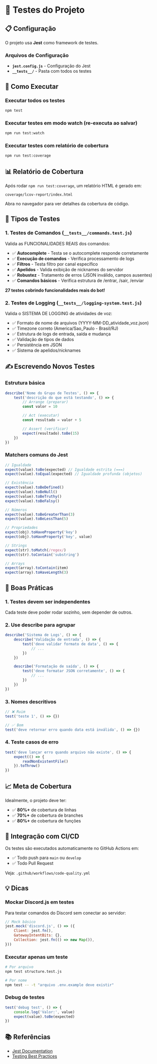 # 🧪 Testes do Projeto

## 📋 Configuração

O projeto usa **Jest** como framework de testes.

### Arquivos de Configuração

- **`jest.config.js`** - Configuração do Jest
- **`__tests__/`** - Pasta com todos os testes

## 🚀 Como Executar

### Executar todos os testes

```bash
npm test
```

### Executar testes em modo watch (re-executa ao salvar)

```bash
npm run test:watch
```

### Executar testes com relatório de cobertura

```bash
npm run test:coverage
```

## 📊 Relatório de Cobertura

Após rodar `npm run test:coverage`, um relatório HTML é gerado em:

```
coverage/lcov-report/index.html
```

Abra no navegador para ver detalhes da cobertura de código.

## 📝 Tipos de Testes

### 1. **Testes de Comandos** (`__tests__/commands.test.js`)

Valida as FUNCIONALIDADES REAIS dos comandos:

- ✅ **Autocomplete** - Testa se o autocomplete responde corretamente
- ✅ **Execução de comandos** - Verifica processamento de logs
- ✅ **Filtros** - Testa filtro por canal específico
- ✅ **Apelidos** - Valida exibição de nicknames do servidor
- ✅ **Robustez** - Tratamento de erros (JSON inválido, campos ausentes)
- ✅ **Comandos básicos** - Verifica estrutura de /entrar, /sair, /enviar

**27 testes cobrindo funcionalidades reais do bot!**

### 2. **Testes de Logging** (`__tests__/logging-system.test.js`)

Valida o SISTEMA DE LOGGING de atividades de voz:

- ✅ Formato de nome de arquivos (YYYY-MM-DD_atividade_voz.json)
- ✅ Timezone correto (America/Sao_Paulo - Brasil/RJ)
- ✅ Estrutura de logs de entrada, saída e mudança
- ✅ Validação de tipos de dados
- ✅ Persistência em JSON
- ✅ Sistema de apelidos/nicknames

## ✍️ Escrevendo Novos Testes

### Estrutura básica

```javascript
describe('Nome do Grupo de Testes', () => {
	test('descrição do que está testando', () => {
		// Arrange (preparar)
		const valor = 10

		// Act (executar)
		const resultado = valor + 5

		// Assert (verificar)
		expect(resultado).toBe(15)
	})
})
```

### Matchers comuns do Jest

```javascript
// Igualdade
expect(value).toBe(expected) // Igualdade estrita (===)
expect(value).toEqual(expected) // Igualdade profunda (objetos)

// Existência
expect(value).toBeDefined()
expect(value).toBeNull()
expect(value).toBeTruthy()
expect(value).toBeFalsy()

// Números
expect(value).toBeGreaterThan(3)
expect(value).toBeLessThan(5)

// Propriedades
expect(obj).toHaveProperty('key')
expect(obj).toHaveProperty('key', value)

// Strings
expect(str).toMatch(/regex/)
expect(str).toContain('substring')

// Arrays
expect(array).toContain(item)
expect(array).toHaveLength(3)
```

## 🎯 Boas Práticas

### 1. **Testes devem ser independentes**

Cada teste deve poder rodar sozinho, sem depender de outros.

### 2. **Use describe para agrupar**

```javascript
describe('Sistema de Logs', () => {
	describe('Validação de entrada', () => {
		test('deve validar formato de data', () => {
			// ...
		})
	})

	describe('Formatação de saída', () => {
		test('deve formatar JSON corretamente', () => {
			// ...
		})
	})
})
```

### 3. **Nomes descritivos**

```javascript
// ❌ Ruim
test('teste 1', () => {})

// ✅ Bom
test('deve retornar erro quando data está inválida', () => {})
```

### 4. **Teste casos de erro**

```javascript
test('deve lançar erro quando arquivo não existe', () => {
	expect(() => {
		readNonExistentFile()
	}).toThrow()
})
```

## 📈 Meta de Cobertura

Idealmente, o projeto deve ter:

- ✅ **80%+** de cobertura de linhas
- ✅ **70%+** de cobertura de branches
- ✅ **80%+** de cobertura de funções

## 🔧 Integração com CI/CD

Os testes são executados automaticamente no GitHub Actions em:

- ✅ Todo push para `main` ou `develop`
- ✅ Todo Pull Request

Veja: `.github/workflows/code-quality.yml`

## 💡 Dicas

### Mockar Discord.js em testes

Para testar comandos do Discord sem conectar ao servidor:

```javascript
// Mock básico
jest.mock('discord.js', () => ({
	Client: jest.fn(),
	GatewayIntentBits: {},
	Collection: jest.fn(() => new Map()),
}))
```

### Executar apenas um teste

```bash
# Por arquivo
npm test structure.test.js

# Por nome
npm test -- -t "arquivo .env.example deve existir"
```

### Debug de testes

```javascript
test('debug test', () => {
	console.log('Valor:', value)
	expect(value).toBe(expected)
})
```

## 📚 Referências

- [Jest Documentation](https://jestjs.io/docs/getting-started)
- [Testing Best Practices](https://github.com/goldbergyoni/javascript-testing-best-practices)
